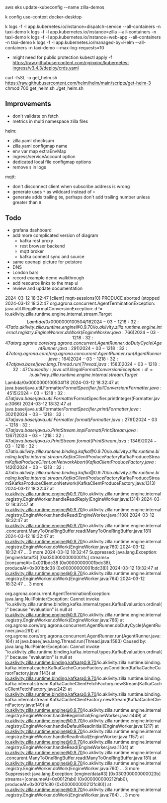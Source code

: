 aws eks update-kubeconfig --name zilla-demos


k config use-context docker-desktop

k logs -f -l app.kubernetes.io/instance=dispatch-service --all-containers -n taxi-demo
k logs -f -l app.kubernetes.io/instance=zilla --all-containers -n taxi-demo
k logs -f -l app.kubernetes.io/instance=web-app --all-containers -n taxi-demo
k logs -f -l app.kubernetes.io/managed-by=Helm --all-containers -n taxi-demo --max-log-requests=10


- might need for public protection
kubectl apply -f https://raw.githubusercontent.com/nginxinc/kubernetes-ingress/v3.4.3/deploy/crds.yaml

curl -fsSL -o get_helm.sh https://raw.githubusercontent.com/helm/helm/main/scripts/get-helm-3
chmod 700 get_helm.sh
./get_helm.sh

## Improvements

- don't validate on fetch
- metrics in multi namespace zilla files

helm:

- zilla.yaml checksum
- zilla.yaml configmap name
- env var map extraEnvMap
- ingress/serviceAccount option
- dedicated local file configmap options
- remove `$` in logs

mqtt:

- don't disconnect client when subscribe address is wrong
- generate uses `*` as wildcard instead of `+`
- generate adds trailing `0`s, perhaps don't add trailing number unless greater than `0`

## Todo

- grafana dashboard
- add more complicated version of diagram
  - kafka rest proxy
  - rest browser backend
  - mqtt broker
  - kafka connect sync and source
- same openapi picture for petstore
- DNS
- London bars
- record example demo walkthrough
- add resource links to the map ui
- review and update documentation





2024-03-12 18:32:47 [client] mqtt-sessions[0] PRODUCE aborted (stopped
2024-03-12 18:32:47 org.agrona.concurrent.AgentTerminationException: java.util.IllegalFormatConversionException: d != io.aklivity.zilla.runtime.engine.internal.stream.Target$$Lambda/0x0000000100504f18
2024-03-12 18:32:47     at io.aklivity.zilla.runtime.engine@0.9.70/io.aklivity.zilla.runtime.engine.internal.registry.EngineWorker.doWork(EngineWorker.java:766)
2024-03-12 18:32:47     at org.agrona.core/org.agrona.concurrent.AgentRunner.doDutyCycle(AgentRunner.java:291)
2024-03-12 18:32:47     at org.agrona.core/org.agrona.concurrent.AgentRunner.run(AgentRunner.java:164)
2024-03-12 18:32:47     at java.base/java.lang.Thread.run(Thread.java:1583)
2024-03-12 18:32:47 Caused by: java.util.IllegalFormatConversionException: d != io.aklivity.zilla.runtime.engine.internal.stream.Target$$Lambda/0x0000000100504f18
2024-03-12 18:32:47     at java.base/java.util.Formatter$FormatSpecifier.failConversion(Formatter.java:4515)
2024-03-12 18:32:47     at java.base/java.util.Formatter$FormatSpecifier.printInteger(Formatter.java:3066)
2024-03-12 18:32:47     at java.base/java.util.Formatter$FormatSpecifier.print(Formatter.java:3021)
2024-03-12 18:32:47     at java.base/java.util.Formatter.format(Formatter.java:2791)
2024-03-12 18:32:47     at java.base/java.io.PrintStream.implFormat(PrintStream.java:1367)
2024-03-12 18:32:47     at java.base/java.io.PrintStream.format(PrintStream.java:1346)
2024-03-12 18:32:47     at io.aklivity.zilla.runtime.binding.kafka@0.9.70/io.aklivity.zilla.runtime.binding.kafka.internal.stream.KafkaClientProduceFactory$KafkaProduceStream$KafkaProduceClient.onNetworkAbort(KafkaClientProduceFactory.java:1420)
2024-03-12 18:32:47     at io.aklivity.zilla.runtime.binding.kafka@0.9.70/io.aklivity.zilla.runtime.binding.kafka.internal.stream.KafkaClientProduceFactory$KafkaProduceStream$KafkaProduceClient.onNetwork(KafkaClientProduceFactory.java:1313)
2024-03-12 18:32:47     at io.aklivity.zilla.runtime.engine@0.9.70/io.aklivity.zilla.runtime.engine.internal.registry.EngineWorker.handleReadReply(EngineWorker.java:1314)
2024-03-12 18:32:47     at io.aklivity.zilla.runtime.engine@0.9.70/io.aklivity.zilla.runtime.engine.internal.registry.EngineWorker.handleRead(EngineWorker.java:1108)
2024-03-12 18:32:47     at io.aklivity.zilla.runtime.engine@0.9.70/io.aklivity.zilla.runtime.engine.internal.concurent.ManyToOneRingBuffer.read(ManyToOneRingBuffer.java:181)
2024-03-12 18:32:47     at io.aklivity.zilla.runtime.engine@0.9.70/io.aklivity.zilla.runtime.engine.internal.registry.EngineWorker.doWork(EngineWorker.java:760)
2024-03-12 18:32:47     ... 3 more
2024-03-12 18:32:47     Suppressed: java.lang.Exception: [engine/data#3]        [0x03030000000001fc] streams=[consumeAt=0x001bdc38 (0x00000000001bdc38), produceAt=0x001bdc38 (0x00000000001bdc38)]
2024-03-12 18:32:47             at io.aklivity.zilla.runtime.engine@0.9.70/io.aklivity.zilla.runtime.engine.internal.registry.EngineWorker.doWork(EngineWorker.java:764)
2024-03-12 18:32:47             ... 3 more


org.agrona.concurrent.AgentTerminationException: java.lang.NullPointerException: Cannot invoke "io.aklivity.zilla.runtime.binding.kafka.internal.types.KafkaEvaluation.ordinal()" because "evaluation" is null
    at io.aklivity.zilla.runtime.engine@0.9.70/io.aklivity.zilla.runtime.engine.internal.registry.EngineWorker.doWork(EngineWorker.java:766)
    at org.agrona.core/org.agrona.concurrent.AgentRunner.doDutyCycle(AgentRunner.java:291)
    at org.agrona.core/org.agrona.concurrent.AgentRunner.run(AgentRunner.java:164)
    at java.base/java.lang.Thread.run(Thread.java:1583)
Caused by: java.lang.NullPointerException: Cannot invoke "io.aklivity.zilla.runtime.binding.kafka.internal.types.KafkaEvaluation.ordinal()" because "evaluation" is null
    at io.aklivity.zilla.runtime.binding.kafka@0.9.70/io.aklivity.zilla.runtime.binding.kafka.internal.cache.KafkaCacheCursorFactory.asCondition(KafkaCacheCursorFactory.java:1143)
    at io.aklivity.zilla.runtime.binding.kafka@0.9.70/io.aklivity.zilla.runtime.binding.kafka.internal.stream.KafkaCacheClientFetchFactory.newStream(KafkaCacheClientFetchFactory.java:242)
    at io.aklivity.zilla.runtime.binding.kafka@0.9.70/io.aklivity.zilla.runtime.binding.kafka.internal.stream.KafkaCacheClientFactory.newStream(KafkaCacheClientFactory.java:149)
    at io.aklivity.zilla.runtime.engine@0.9.70/io.aklivity.zilla.runtime.engine.internal.registry.EngineWorker.handleBeginInitial(EngineWorker.java:1449)
    at io.aklivity.zilla.runtime.engine@0.9.70/io.aklivity.zilla.runtime.engine.internal.registry.EngineWorker.handleDefaultReadInitial(EngineWorker.java:1217)
    at io.aklivity.zilla.runtime.engine@0.9.70/io.aklivity.zilla.runtime.engine.internal.registry.EngineWorker.handleReadInitial(EngineWorker.java:1157)
    at io.aklivity.zilla.runtime.engine@0.9.70/io.aklivity.zilla.runtime.engine.internal.registry.EngineWorker.handleRead(EngineWorker.java:1104)
    at io.aklivity.zilla.runtime.engine@0.9.70/io.aklivity.zilla.runtime.engine.internal.concurent.ManyToOneRingBuffer.read(ManyToOneRingBuffer.java:181)
    at io.aklivity.zilla.runtime.engine@0.9.70/io.aklivity.zilla.runtime.engine.internal.registry.EngineWorker.doWork(EngineWorker.java:760)
    ... 3 more
    Suppressed: java.lang.Exception: [engine/data#3]        [0x030300000000023b] streams=[consumeAt=0x0012fab0 (0x000000000212fab0), produceAt=0x0012fc80 (0x000000000212fc80)]
            at io.aklivity.zilla.runtime.engine@0.9.70/io.aklivity.zilla.runtime.engine.internal.registry.EngineWorker.doWork(EngineWorker.java:764)
            ... 3 more
